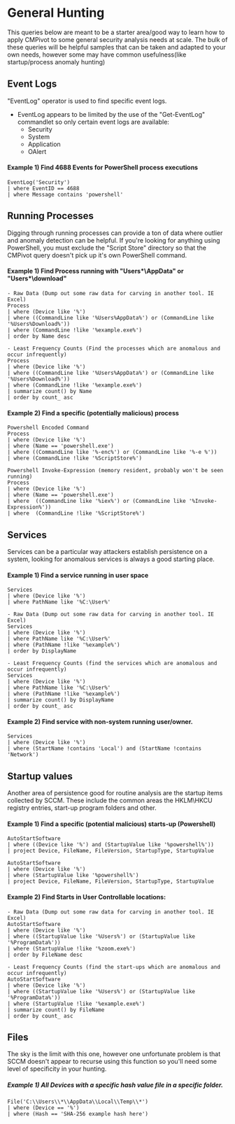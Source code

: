 # General Hunting
This queries below are meant to be a starter area/good way to learn how to apply CMPivot to some general security analysis needs at scale. The bulk of these queries will be helpful samples that can be taken and adapted to your own needs, however some may have common usefulness(like startup/process anomaly hunting)

## Event Logs
"EventLog" operator is used to find specific event logs.
- EventLog appears to be limited by the use of the "Get-EventLog" commandlet so only certain event logs are available:
	- Security
	- System
	- Application
	- OAlert

#### Example 1) Find 4688 Events for PowerShell process executions
	
	EventLog('Security') 
	| where EventID == 4688
	| where Message contains 'powershell'
		
## Running Processes
Digging through running processes can provide a ton of data where outlier and anomaly detection can be helpful. If you're looking for anything using PowerShell, you must exclude the "Script Store" directory so that the CMPivot query doesn't pick up it's own PowerShell command.

#### Example 1) Find Process running with "Users\*\AppData" or "Users\*\download"

	- Raw Data (Dump out some raw data for carving in another tool. IE Excel)
	Process 
	| where (Device like '%') 
	| where ((CommandLine like '%Users%AppData%') or (CommandLine like '%Users%Download%')) 
	| where (CommandLine !like '%example.exe%') 
	| order by Name desc
		
	- Least Frequency Counts (Find the processes which are anomalous and occur infrequently)
	Process 
	| where (Device like '%')
	| where ((CommandLine like '%Users%AppData%') or (CommandLine like '%Users%Download%')) 
	| where (CommandLine !like '%example.exe%') 
	| summarize count() by Name 
	| order by count_ asc
	
#### Example 2) Find a specific (potentially malicious) process

	Powershell Encoded Command
	Process 
	| where (Device like '%') 
	| where (Name == 'powershell.exe') 
	| where ((CommandLine like '%-enc%') or (CommandLine like '%-e %')) 
	| where (CommandLine !like '%ScriptStore%')
		
	Powershell Invoke-Expression (memory resident, probably won't be seen running)
	Process 
	| where (Device like '%') 
	| where (Name == 'powershell.exe') 
	| where  ((CommandLine like '%iex%') or (CommandLine like '%Invoke-Expression%')) 
	| where  (CommandLine !like '%ScriptStore%')

## Services
Services can be a particular way attackers establish persistence on a system, looking for anomalous services is always a good starting place.

#### Example 1) Find a service running in user space

	Services
	| where (Device like '%')
	| where PathName like '%C:\User%'
		
	- Raw Data (Dump out some raw data for carving in another tool. IE Excel)
	Services
	| where (Device like '%')
	| where PathName like '%C:\User%'
	| where (PathName !like '%example%')
	| order by DisplayName 
		
	- Least Frequency Counts (find the services which are anomalous and occur infrequently)
	Services 
	| where (Device like '%') 
	| where PathName like '%C:\User%' 
	| where (PathName !like '%example%') 
	| summarize count() by DisplayName 
	| order by count_ asc

#### Example 2)	Find service with non-system running user/owner.
	
	Services 
	| where (Device like '%') 
	| where (StartName !contains 'Local') and (StartName !contains 'Network')
	
## Startup values
Another area of persistence good for routine analysis are the startup items collected by SCCM. These include the common areas the HKLM\HKCU registry entries, start-up program folders and other.

#### Example 1) Find a specific (potential malicious) starts-up (Powershell)
	
	AutoStartSoftware
	| where ((Device like '%') and (StartupValue like '%powershell%'))
	| project Device, FileName, FileVersion, StartupType, StartupValue
	
	AutoStartSoftware 
	| where (Device like '%') 
	| where (StartupValue like '%powershell%') 
	| project Device, FileName, FileVersion, StartupType, StartupValue
	
#### Example 2) Find Starts in User Controllable locations:
	- Raw Data (Dump out some raw data for carving in another tool. IE Excel)
	AutoStartSoftware 
	| where (Device like '%')
	| where ((StartupValue like '%Users%') or (StartupValue like '%ProgramData%'))
	| where (StartupValue !like '%zoom.exe%')
	| order by FileName desc
		
	- Least Frequency Counts (find the start-ups which are anomalous and occur infrequently)
	AutoStartSoftware
	| where (Device like '%')
	| where ((StartupValue like '%Users%') or (StartupValue like '%ProgramData%'))
	| where (StartupValue !like '%example.exe%')
	| summarize count() by FileName
	| order by count_ asc 

## Files
The sky is the limit with this one, however one unfortunate problem is that SCCM doesn't appear to recurse using this function so you'll need some level of specificity in your hunting.

##### Example 1) All Devices with a specific hash value file in a specific folder.
	File('C:\\Users\\*\\AppData\\Local\\Temp\\*')
	| where (Device == '%') 
	| where (Hash == 'SHA-256 example hash here')
